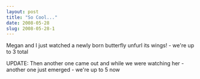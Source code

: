 ```yaml
---
layout: post
title: "So Cool..."
date: 2008-05-28
slug: 2008-05-28-1
---
```


Megan and I just watched a newly born butterfly unfurl its wings! - we&apos;re up to 3 total

UPDATE: Then another one came out and while we were watching her - another one just emerged - we&apos;re up to 5 now
